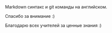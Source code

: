  Markdown синтакс и git команды на английском.
 
Спасибо за внимание :)

Благодарю всех учителей за ценные знания :)
